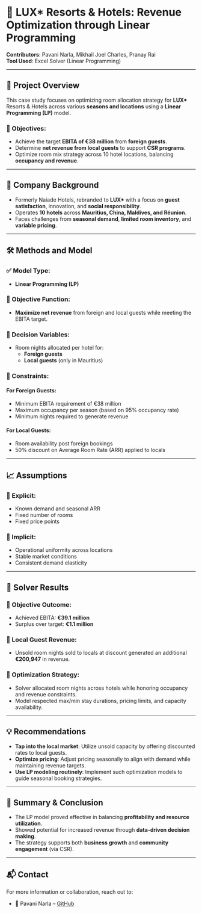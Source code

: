 # 🏨 LUX* Resorts & Hotels: Revenue Optimization through Linear Programming

**Contributors**: Pavani Narla, Mikhail Joel Charles, Pranay Rai  
**Tool Used**: Excel Solver (Linear Programming)

---

## 📘 Project Overview

This case study focuses on optimizing room allocation strategy for **LUX\*** Resorts & Hotels across various **seasons and locations** using a **Linear Programming (LP)** model.

### 🎯 Objectives:
- Achieve the target **EBITA of €38 million** from **foreign guests**.
- Determine **net revenue from local guests** to support **CSR programs**.
- Optimize room mix strategy across 10 hotel locations, balancing **occupancy and revenue**.

---

## 🏨 Company Background

- Formerly Naiade Hotels, rebranded to **LUX\*** with a focus on **guest satisfaction**, innovation, and **social responsibility**.
- Operates **10 hotels** across **Mauritius, China, Maldives, and Réunion**.
- Faces challenges from **seasonal demand**, **limited room inventory**, and **variable pricing**.

---

## 🛠️ Methods and Model

### ✅ Model Type:
- **Linear Programming (LP)**

### 🎯 Objective Function:
- **Maximize net revenue** from foreign and local guests while meeting the EBITA target.

### 🧮 Decision Variables:
- Room nights allocated per hotel for:
  - **Foreign guests**
  - **Local guests** (only in Mauritius)

### 🔐 Constraints:
#### For Foreign Guests:
- Minimum EBITA requirement of €38 million
- Maximum occupancy per season (based on 95% occupancy rate)
- Minimum nights required to generate revenue

#### For Local Guests:
- Room availability post foreign bookings
- 50% discount on Average Room Rate (ARR) applied to locals

---

## 📈 Assumptions

### 🔹 Explicit:
- Known demand and seasonal ARR
- Fixed number of rooms
- Fixed price points

### 🔹 Implicit:
- Operational uniformity across locations
- Stable market conditions
- Consistent demand elasticity

---

## 🧮 Solver Results

### 🔸 Objective Outcome:
- Achieved EBITA: **€39.1 million**
- Surplus over target: **€1.1 million**

### 🔸 Local Guest Revenue:
- Unsold room nights sold to locals at discount generated an additional **€200,947** in revenue.

### 🔸 Optimization Strategy:
- Solver allocated room nights across hotels while honoring occupancy and revenue constraints.
- Model respected max/min stay durations, pricing limits, and capacity availability.

---

## 💡 Recommendations

- **Tap into the local market**: Utilize unsold capacity by offering discounted rates to local guests.
- **Optimize pricing**: Adjust pricing seasonally to align with demand while maintaining revenue targets.
- **Use LP modeling routinely**: Implement such optimization models to guide seasonal booking strategies.

---

## 🧾 Summary & Conclusion

- The LP model proved effective in balancing **profitability and resource utilization**.
- Showed potential for increased revenue through **data-driven decision making**.
- The strategy supports both **business growth** and **community engagement** (via CSR).

---

## 📬 Contact

For more information or collaboration, reach out to:

- 📧 Pavani Narla – [GitHub](https://github.com/npavani10)
